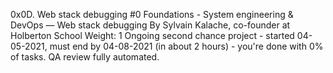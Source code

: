 0x0D. Web stack debugging #0
 Foundations - System engineering & DevOps ― Web stack debugging
 By Sylvain Kalache, co-founder at Holberton School
 Weight: 1
 Ongoing second chance project - started 04-05-2021, must end by 04-08-2021 (in about 2 hours) - you're done with 0% of tasks.
 QA review fully automated.